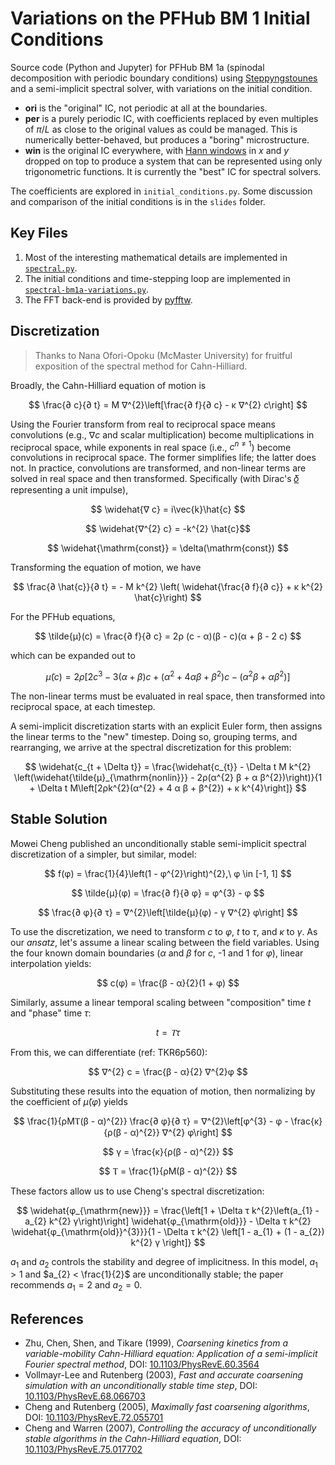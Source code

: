 # Variations on the PFHub BM 1 Initial Conditions

Source code (Python and Jupyter) for PFHub BM 1a (spinodal decomposition with
periodic boundary conditions) using [Steppyngstounes][steppyngstounes] and a
semi-implicit spectral solver, with variations on the initial condition.

* **ori** is the "original" IC, not periodic at all at the boundaries.
* **per** is a purely periodic IC, with coefficients replaced by even multiples
  of $\pi/L$ as close to the original values as could be managed. This is
  numerically better-behaved, but produces a "boring" microstructure.
* **win** is the original IC everywhere, with [Hann windows][hann] in $x$ and
  $y$ dropped on top to produce a system that can be represented using only
  trigonometric functions. It is currently the "best" IC for spectral solvers.

The coefficients are explored in `initial_conditions.py`.
Some discussion and comparison of the initial conditions is in the `slides`
folder.

## Key Files

1. Most of the interesting mathematical details are implemented in
   [`spectral.py`](./spectral.py).
2. The initial conditions and time-stepping loop are implemented in
   [`spectral-bm1a-variations.py`](./spectral-bm1a-variations.py).
3. The FFT back-end is provided by [pyfftw][pyfftw].

## Discretization

> Thanks to Nana Ofori-Opoku (McMaster University) for fruitful
> exposition of the spectral method for Cahn-Hilliard.

Broadly, the Cahn-Hilliard equation of motion is

$$
\frac{∂ c}{∂ t} = M ∇^{2}\left[\frac{∂ f}{∂ c} - κ ∇^{2} c\right]
$$

Using the Fourier transform from real to reciprocal space means convolutions
(e.g., $∇ c$ and scalar multiplication) become multiplications in
reciprocal space, while exponents in real space (i.e., $c^{n\neq 1}$) become
convolutions in reciprocal space. The former simplifies life; the latter does
not. In practice, convolutions are transformed, and non-linear terms are solved
in real space and then transformed. Specifically (with Dirac's [𝛿](https://en.wikipedia.org/wiki/Dirac_delta_function)
representing a unit impulse),

$$ \widehat{∇ c} = i\vec{k}\hat{c} $$

$$ \widehat{∇^{2} c} = -k^{2} \hat{c}$$

$$ \widehat{\mathrm{const}} = \delta(\mathrm{const}) $$

Transforming the equation of motion, we have

$$
\frac{∂ \hat{c}}{∂ t} = - M k^{2} \left( \widehat{\frac{∂ f}{∂ c}} + κ k^{2} \hat{c}\right)
$$

For the PFHub equations,

$$
\tilde{μ}(c) = \frac{∂ f}{∂ c} = 2ρ (c - α)(β - c)(α + β - 2 c)
$$

which can be expanded out to

$$
\tilde{μ}(c) = 2ρ\left[2 c^{3} - 3(α + β) c + (α^{2} + 4 α β + β^{2}) c - (α^{2} β + α β^{2})\right]
$$

The non-linear terms must be evaluated in real space, then transformed into
reciprocal space, at each timestep.

A semi-implicit discretization starts with an explicit Euler form,
then assigns the linear terms to the "new" timestep. Doing so, grouping terms,
and rearranging, we arrive at the spectral discretization for this problem:

$$
\widehat{c_{t + \Delta t}} = \frac{\widehat{c_{t}} - \Delta t M k^{2} \left(\widehat{\tilde{μ}_{\mathrm{nonlin}}} - 2ρ(α^{2} β + α β^{2})\right)}{1 + \Delta t M\left[2ρk^{2}(α^{2} + 4 α β + β^{2}) + κ k^{4}\right]}
$$

## Stable Solution

Mowei Cheng published an unconditionally stable semi-implicit spectral
discretization of a simpler, but similar, model:

$$ f(φ) = \frac{1}{4}\left(1 - φ^{2}\right)^{2},\ φ \in [-1, 1] $$

$$ \tilde{μ}(φ) = \frac{∂ f}{∂ φ} = φ^{3} - φ $$

$$ \frac{∂ φ}{∂ τ} = ∇^{2}\left[\tilde{μ}(φ) - γ ∇^{2} φ\right] $$

To use the discretization, we need to transform $c$ to $φ$, $t$ to $τ$,
and $κ$ to $γ$. As our _ansatz_, let's assume a linear scaling
between the field variables. Using the four known domain boundaries
($α$ and $β$ for $c$, -1 and 1 for $φ$), linear interpolation yields:

$$ c(φ) = \frac{β - α}{2}(1 + φ) $$

Similarly, assume a linear temporal scaling between "composition" time $t$ and
"phase" time $τ$:

$$ t = Ⲧ τ$$

From this, we can differentiate (ref: TKR6p560):

$$ ∇^{2} c = \frac{β - α}{2} ∇^{2}φ $$

Substituting these results into the equation of motion, then normalizing by the
coefficient of $\tilde{μ}(φ)$ yields

$$ \frac{1}{ρMⲦ(β - α)^{2}} \frac{∂ φ}{∂ τ} = ∇^{2}\left[φ^{3} - φ - \frac{κ}{ρ(β - α)^{2}} ∇^{2} φ\right] $$

$$ γ = \frac{κ}{ρ(β - α)^{2}} $$

$$ Ⲧ = \frac{1}{ρM(β - α)^{2}} $$

These factors allow us to use Cheng's spectral discretization:

$$
\widehat{φ_{\mathrm{new}}} = \frac{\left[1 + \Delta τ k^{2}\left(a_{1} - a_{2} k^{2} γ\right)\right] \widehat{φ_{\mathrm{old}}} - \Delta τ k^{2} \widehat{φ_{\mathrm{old}}^{3}}}{1 - \Delta τ k^{2} \left[1 - a_{1} + (1 - a_{2}) k^{2} γ \right]}
$$

$a_{1}$ and $a_{2}$ controls the stability and degree of implicitness.
In this model, $a_{1} > 1$ and $a_{2} < \frac{1}{2}$ are unconditionally
stable; the paper recommends $a_{1} = 2$ and $a_{2} = 0$.

## References

* Zhu, Chen, Shen, and Tikare (1999),
  _Coarsening kinetics from a variable-mobility Cahn-Hilliard equation: Application of a semi-implicit Fourier spectral method_,
  DOI: [10.1103/PhysRevE.60.3564](https://doi.org/10.1103/PhysRevE.60.3564)
* Vollmayr-Lee and Rutenberg (2003),
  _Fast and accurate coarsening simulation with an unconditionally stable time step_,
  DOI: [10.1103/PhysRevE.68.066703](https://doi.org/10.1103/PhysRevE.68.066703)
* Cheng and Rutenberg (2005),
  _Maximally fast coarsening algorithms_,
  DOI: [10.1103/PhysRevE.72.055701](https://doi.org/10.1103/PhysRevE.72.055701)
* Cheng and Warren (2007),
  _Controlling the accuracy of unconditionally stable algorithms in the Cahn-Hilliard equation_,
  DOI: [10.1103/PhysRevE.75.017702](https://doi.org/10.1103/PhysRevE.75.017702)

<!-- links -->
[hann]: https://en.wikipedia.org/wiki/Window_function#Hann_and_Hamming_windows
[pyfftw]: https://hgomersall.github.io/pyFFTW/
[steppyngstounes]: https://pages.nist.gov/steppyngstounes/en/main/index.html
